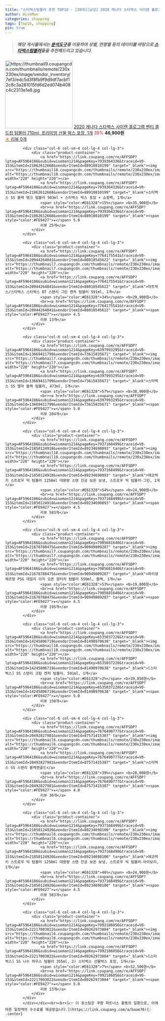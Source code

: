 ```yaml
---
title: "스타벅스텀블러 추천 TOP10 - [20대][남성] 2020 캐나다 스타벅스 사이렌 홀로그램 벤티 콜드컵 텀블러 710ml, 프리미엄 선물 박스 포장, 1개"
author: WiseMan
categories: shopping
tags: [Top10, shopping]
pin: true
---
```


> ##### 해당 게시물에서는 [**분석도구**](https://itemscout.io/)를 이용하여 **성별**, **연령별** 등의 데이터를 바탕으로 [**스타벅스텀블러**](https://link.coupang.com/a/baae76)들을 추천해드리고 있습니다.
<div class="container"><div class="row">
            <div class="col-6 col-sm-4 col-lg-4 col-lg-3">
                <div class="product-container">
                    <a href="https://link.coupang.com/re/AFFSDP?lptag=AF5964186&subid=wiseman1214&pageKey=5856892538&traceid=V0-153&itemId=10207994942&vendorItemId=77490480666" target="_blank"><img src="https://thumbnail9.coupangcdn.com/thumbnails/remote/230x230ex/image/vendor_inventory/7ef3/edc5d3f8fb9f9d9df7acbf12c8c3a281015fd6d2ed074b408c4c2313e1e8.jpg" alt="https://thumbnail9.coupangcdn.com/thumbnails/remote/230x230ex/image/vendor_inventory/7ef3/edc5d3f8fb9f9d9df7acbf12c8c3a281015fd6d2ed074b408c4c2313e1e8.jpg" width="220" height="220"></a>
                    <a href="https://link.coupang.com/re/AFFSDP?lptag=AF5964186&subid=wiseman1214&pageKey=5856892538&traceid=V0-153&itemId=10207994942&vendorItemId=77490480666" target="_blank">2020 캐나다 스타벅스 사이렌 홀로그램 벤티 콜드컵 텀블러 710ml, 프리미엄 선물 박스 포장, 1개</a>
                    <span style="color:#E61328">39%</span> <b>46,900원</b>
                    <br><a href="https://link.coupang.com/re/AFFSDP?lptag=AF5964186&subid=wiseman1214&pageKey=5856892538&traceid=V0-153&itemId=10207994942&vendorItemId=77490480666" target="_blank"><span style="color:#FE9427">★</span> 
                    리뷰 0개</a>
                </div>
            </div>
            
            <div class="col-6 col-sm-4 col-lg-4 col-lg-3">
                <div class="product-container">
                    <a href="https://link.coupang.com/re/AFFSDP?lptag=AF5964186&subid=wiseman1214&pageKey=7939364336&traceid=V0-153&itemId=21862612668&vendorItemId=88910810199" target="_blank"><img src="https://thumbnail10.coupangcdn.com/thumbnails/remote/230x230ex/image/vendor_inventory/8c92/fa5a051c4ed3eb773442c3797e927cf67f45c79d8a3bbacc328660e85c0f.jpg" alt="https://thumbnail10.coupangcdn.com/thumbnails/remote/230x230ex/image/vendor_inventory/8c92/fa5a051c4ed3eb773442c3797e927cf67f45c79d8a3bbacc328660e85c0f.jpg" width="220" height="220"></a>
                    <a href="https://link.coupang.com/re/AFFSDP?lptag=AF5964186&subid=wiseman1214&pageKey=7939364336&traceid=V0-153&itemId=21862612668&vendorItemId=88910810199" target="_blank">스타벅스 SS 블랙 탱크 텀블러 503ml + 스타벅스 박스 포장 + 쇼핑백, 1개</a>
                    <span style="color:#E61328">15%</span> <b>35,900원</b>
                    <br><a href="https://link.coupang.com/re/AFFSDP?lptag=AF5964186&subid=wiseman1214&pageKey=7939364336&traceid=V0-153&itemId=21862612668&vendorItemId=88910810199" target="_blank"><span style="color:#FE9427">★</span> 5.0
                    리뷰 25개</a>
                </div>
            </div>
            
            <div class="col-6 col-sm-4 col-lg-4 col-lg-3">
                <div class="product-container">
                    <a href="https://link.coupang.com/re/AFFSDP?lptag=AF5964186&subid=wiseman1214&pageKey=7764175541&traceid=V0-153&itemId=20944264841&vendorItemId=88010545622" target="_blank"><img src="https://thumbnail7.coupangcdn.com/thumbnails/remote/230x230ex/image/0820_amir_esrgan_inf80k_batch_0_max3k/ba1f/6f9addbe425e7ba0e3bbb1f27796be6d4cc23c357bc06581daade0923692.jpg" alt="https://thumbnail7.coupangcdn.com/thumbnails/remote/230x230ex/image/0820_amir_esrgan_inf80k_batch_0_max3k/ba1f/6f9addbe425e7ba0e3bbb1f27796be6d4cc23c357bc06581daade0923692.jpg" width="220" height="220"></a>
                    <a href="https://link.coupang.com/re/AFFSDP?lptag=AF5964186&subid=wiseman1214&pageKey=7764175541&traceid=V0-153&itemId=20944264841&vendorItemId=88010545622" target="_blank">아트박스/스타벅스 스타벅스 DT 스탠리 그린 켄처 텀블러 591ml, 1개</a>
                    <span style="color:#E61328">34%</span> <b>29,900원</b>
                    <br><a href="https://link.coupang.com/re/AFFSDP?lptag=AF5964186&subid=wiseman1214&pageKey=7764175541&traceid=V0-153&itemId=20944264841&vendorItemId=88010545622" target="_blank"><span style="color:#FE9427">★</span> 4.5
                    리뷰 13개</a>
                </div>
            </div>
            
            <div class="col-6 col-sm-4 col-lg-4 col-lg-3">
                <div class="product-container">
                    <a href="https://link.coupang.com/re/AFFSDP?lptag=AF5964186&subid=wiseman1214&pageKey=6397993295&traceid=V0-153&itemId=13669411799&vendorItemId=73615835671" target="_blank"><img src="https://thumbnail7.coupangcdn.com/thumbnails/remote/230x230ex/image/0820_amir_esrgan_inf80k_batch_2_max3k/9431/48999165df0a22c44d92604f21d518904e7b55155e63c63c35eb28191c02.jpg" alt="https://thumbnail7.coupangcdn.com/thumbnails/remote/230x230ex/image/0820_amir_esrgan_inf80k_batch_2_max3k/9431/48999165df0a22c44d92604f21d518904e7b55155e63c63c35eb28191c02.jpg" width="220" height="220"></a>
                    <a href="https://link.coupang.com/re/AFFSDP?lptag=AF5964186&subid=wiseman1214&pageKey=6397993295&traceid=V0-153&itemId=13669411799&vendorItemId=73615835671" target="_blank">스타벅스 SS 엘마 블랙 텀블러, 473ml, 1개</a>
                    <span style="color:#E61328">57%</span> <b>38,900원</b>
                    <br><a href="https://link.coupang.com/re/AFFSDP?lptag=AF5964186&subid=wiseman1214&pageKey=6397993295&traceid=V0-153&itemId=13669411799&vendorItemId=73615835671" target="_blank"><span style="color:#FE9427">★</span> 5.0
                    리뷰 284개</a>
                </div>
            </div>
            
            <div class="col-6 col-sm-4 col-lg-4 col-lg-3">
                <div class="product-container">
                    <a href="https://link.coupang.com/re/AFFSDP?lptag=AF5964186&subid=wiseman1214&pageKey=7937168499&traceid=V0-153&itemId=21850124918&vendorItemId=89234698093" target="_blank"><img src="https://thumbnail10.coupangcdn.com/thumbnails/remote/230x230ex/image/0820_amir_esrgan_inf80k_batch_0_max3k/f597/1b11b175965b536b41e9f77e081beaf1761b415d1e2a9090382bef094500.jpg" alt="https://thumbnail10.coupangcdn.com/thumbnails/remote/230x230ex/image/0820_amir_esrgan_inf80k_batch_0_max3k/f597/1b11b175965b536b41e9f77e081beaf1761b415d1e2a9090382bef094500.jpg" width="220" height="220"></a>
                    <a href="https://link.coupang.com/re/AFFSDP?lptag=AF5964186&subid=wiseman1214&pageKey=7937168499&traceid=V0-153&itemId=21850124918&vendorItemId=89234698093" target="_blank">에코럭키 스트로우 빅 텀블러 1250ml 대용량 스텐 진공 보온 보냉, 스트로우 빅 텀블러-그린, 1개</a>
                    <span style="color:#E61328">54%</span> <b>24,900원</b>
                    <br><a href="https://link.coupang.com/re/AFFSDP?lptag=AF5964186&subid=wiseman1214&pageKey=7937168499&traceid=V0-153&itemId=21850124918&vendorItemId=89234698093" target="_blank"><span style="color:#FE9427">★</span> 4.5
                    리뷰 583개</a>
                </div>
            </div>
            
            <div class="col-6 col-sm-4 col-lg-4 col-lg-3">
                <div class="product-container">
                    <a href="https://link.coupang.com/re/AFFSDP?lptag=AF5964186&subid=wiseman1214&pageKey=7905681640&traceid=V0-153&itemId=21678788475&vendorItemId=90949809287" target="_blank"><img src="https://thumbnail7.coupangcdn.com/thumbnails/remote/230x230ex/image/vendor_inventory/444c/214ec8a790fca4c072daa36857a07305a7d1d5ec4b47baabf33d1d5ec070.jpg" alt="https://thumbnail7.coupangcdn.com/thumbnails/remote/230x230ex/image/vendor_inventory/444c/214ec8a790fca4c072daa36857a07305a7d1d5ec4b47baabf33d1d5ec070.jpg" width="220" height="220"></a>
                    <a href="https://link.coupang.com/re/AFFSDP?lptag=AF5964186&subid=wiseman1214&pageKey=7905681640&traceid=V0-153&itemId=21678788475&vendorItemId=90949809287" target="_blank">파리생제르망 PSG 데일리 이지 오픈 원터치 텀블러 550ml, 블랙, 1개</a>
                    <span style="color:#E61328">53%</span> <b>19,800원</b>
                    <br><a href="https://link.coupang.com/re/AFFSDP?lptag=AF5964186&subid=wiseman1214&pageKey=7905681640&traceid=V0-153&itemId=21678788475&vendorItemId=90949809287" target="_blank"><span style="color:#FE9427">★</span> 4.5
                    리뷰 195개</a>
                </div>
            </div>
            
            <div class="col-6 col-sm-4 col-lg-4 col-lg-3">
                <div class="product-container">
                    <a href="https://link.coupang.com/re/AFFSDP?lptag=AF5964186&subid=wiseman1214&pageKey=6535037228&traceid=V0-153&itemId=14245806719&vendorItemId=81490970638" target="_blank"><img src="https://thumbnail10.coupangcdn.com/thumbnails/remote/230x230ex/image/vendor_inventory/866e/df83bb3c32ff16de74e534a16afbb456f100d28511a74248a151a51cf36b.jpg" alt="https://thumbnail10.coupangcdn.com/thumbnails/remote/230x230ex/image/vendor_inventory/866e/df83bb3c32ff16de74e534a16afbb456f100d28511a74248a151a51cf36b.jpg" width="220" height="220"></a>
                    <a href="https://link.coupang.com/re/AFFSDP?lptag=AF5964186&subid=wiseman1214&pageKey=6535037228&traceid=V0-153&itemId=14245806719&vendorItemId=81490970638" target="_blank">[스타벅스] SS 스탠리 크림 켄처 텀블러, 591ml, 1개</a>
                    <span style="color:#E61328">2%</span> <b>39,850원</b>
                    <br><a href="https://link.coupang.com/re/AFFSDP?lptag=AF5964186&subid=wiseman1214&pageKey=6535037228&traceid=V0-153&itemId=14245806719&vendorItemId=81490970638" target="_blank"><span style="color:#FE9427">★</span> 5.0
                    리뷰 150개</a>
                </div>
            </div>
            
            <div class="col-6 col-sm-4 col-lg-4 col-lg-3">
                <div class="product-container">
                    <a href="https://link.coupang.com/re/AFFSDP?lptag=AF5964186&subid=wiseman1214&pageKey=7676490777&traceid=V0-153&itemId=20492827981&vendorItemId=87571415307" target="_blank"><img src="https://thumbnail6.coupangcdn.com/thumbnails/remote/230x230ex/image/vendor_inventory/925e/119ea39493c07336d257a7745acdf96e9f9b80f06efd1877f28852d44a8b.png" alt="https://thumbnail6.coupangcdn.com/thumbnails/remote/230x230ex/image/vendor_inventory/925e/119ea39493c07336d257a7745acdf96e9f9b80f06efd1877f28852d44a8b.png" width="220" height="220"></a>
                    <a href="https://link.coupang.com/re/AFFSDP?lptag=AF5964186&subid=wiseman1214&pageKey=7676490777&traceid=V0-153&itemId=20492827981&vendorItemId=87571415307" target="_blank">스타벅스 SS 스탠리 블랙앤골드</a>
                    <span style="color:#E61328">39%</span> <b>28,000원</b>
                    <br><a href="https://link.coupang.com/re/AFFSDP?lptag=AF5964186&subid=wiseman1214&pageKey=7676490777&traceid=V0-153&itemId=20492827981&vendorItemId=87571415307" target="_blank"><span style="color:#FE9427">★</span> 4.0
                    리뷰 30개</a>
                </div>
            </div>
            
            <div class="col-6 col-sm-4 col-lg-4 col-lg-3">
                <div class="product-container">
                    <a href="https://link.coupang.com/re/AFFSDP?lptag=AF5964186&subid=wiseman1214&pageKey=7937168499&traceid=V0-153&itemId=21850124920&vendorItemId=89234698100" target="_blank"><img src="https://thumbnail6.coupangcdn.com/thumbnails/remote/230x230ex/image/vendor_inventory/3437/cb418c011b60d3b76ea971841e1115b55e9e4a97882f7b006dd0b3d0ecb9.jpg" alt="https://thumbnail6.coupangcdn.com/thumbnails/remote/230x230ex/image/vendor_inventory/3437/cb418c011b60d3b76ea971841e1115b55e9e4a97882f7b006dd0b3d0ecb9.jpg" width="220" height="220"></a>
                    <a href="https://link.coupang.com/re/AFFSDP?lptag=AF5964186&subid=wiseman1214&pageKey=7937168499&traceid=V0-153&itemId=21850124920&vendorItemId=89234698100" target="_blank">에코럭키 스트로우 빅 텀블러 1250ml 대용량 스텐 진공 보온 보냉, 스트로우 빅 텀블러-아이보리, 1개</a>
                    <span style="color:#E61328">46%</span> <b>24,900원</b>
                    <br><a href="https://link.coupang.com/re/AFFSDP?lptag=AF5964186&subid=wiseman1214&pageKey=7937168499&traceid=V0-153&itemId=21850124920&vendorItemId=89234698100" target="_blank"><span style="color:#FE9427">★</span> 4.5
                    리뷰 583개</a>
                </div>
            </div>
            
            <div class="col-6 col-sm-4 col-lg-4 col-lg-3">
                <div class="product-container">
                    <a href="https://link.coupang.com/re/AFFSDP?lptag=AF5964186&subid=wiseman1214&pageKey=7992186056&traceid=V0-153&itemId=22217003022&vendorItemId=89262973884" target="_blank"><img src="https://thumbnail6.coupangcdn.com/thumbnails/remote/230x230ex/image/0820_amir_esrgan_inf80k_batch_3_max3k/d938/1bd3038362e22952d8e361fa818175e40ac1f4c20197eef1302dbf699542.jpg" alt="https://thumbnail6.coupangcdn.com/thumbnails/remote/230x230ex/image/0820_amir_esrgan_inf80k_batch_3_max3k/d938/1bd3038362e22952d8e361fa818175e40ac1f4c20197eef1302dbf699542.jpg" width="220" height="220"></a>
                    <a href="https://link.coupang.com/re/AFFSDP?lptag=AF5964186&subid=wiseman1214&pageKey=7992186056&traceid=V0-153&itemId=22217003022&vendorItemId=89262973884" target="_blank">[스타벅스] SS 나수 하우스 텀블러 355ml, 2) 스타벅스 선물박스 포장, 1개</a>
                    <span style="color:#E61328">7%</span> <b>32,500원</b>
                    <br><a href="https://link.coupang.com/re/AFFSDP?lptag=AF5964186&subid=wiseman1214&pageKey=7992186056&traceid=V0-153&itemId=22217003022&vendorItemId=89262973884" target="_blank"><span style="color:#FE9427">★</span> 5.0
                    리뷰 13개</a>
                </div>
            </div>
            </div></div><br><br>[👉 이 포스팅은 쿠팡 파트너스 활동의 일환으로, 이에 따른 일정액의 수수료를 제공받습니다.](https://link.coupang.com/a/baae76){: .center}